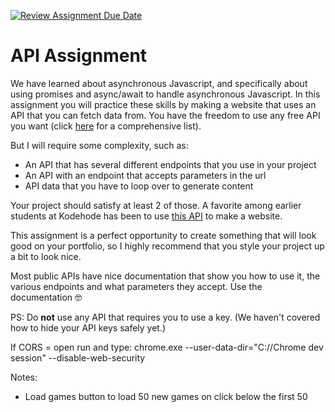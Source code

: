<!-- @format -->

[![Review Assignment Due Date](https://classroom.github.com/assets/deadline-readme-button-24ddc0f5d75046c5622901739e7c5dd533143b0c8e959d652212380cedb1ea36.svg)](https://classroom.github.com/a/mNBfRTjo)

# API Assignment

We have learned about asynchronous Javascript, and specifically about using promises and async/await to handle asynchronous Javascript. In this assignment you will practice these skills by making a website that uses an API that you can fetch data from. You have the freedom to use any free API you want (click [here](https://github.com/public-apis/public-apis?tab=readme-ov-file) for a comprehensive list).

But I will require some complexity, such as:

- An API that has several different endpoints that you use in your project
- An API with an endpoint that accepts parameters in the url
- API data that you have to loop over to generate content

Your project should satisfy at least 2 of those. A favorite among earlier students at Kodehode has been to use [this API](https://pokeapi.co/) to make a website.

This assignment is a perfect opportunity to create something that will look good on your portfolio, so I highly recommend that you style your project up a bit to look nice.

Most public APIs have nice documentation that show you how to use it, the various endpoints and what parameters they accept. Use the documentation 🤓

PS: Do **not** use any API that requires you to use a key. (We haven't covered how to hide your API keys safely yet.)

If CORS = open run and type: chrome.exe --user-data-dir="C://Chrome dev session" --disable-web-security

Notes:

- Load games button to load 50 new games on click below the first 50


